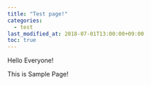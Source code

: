 ```yaml
---
title: "Test page!"
categories: 
  - test
last_modified_at: 2018-07-01T13:00:00+09:00
toc: true
---
```


Hello Everyone!

This is Sample Page!


